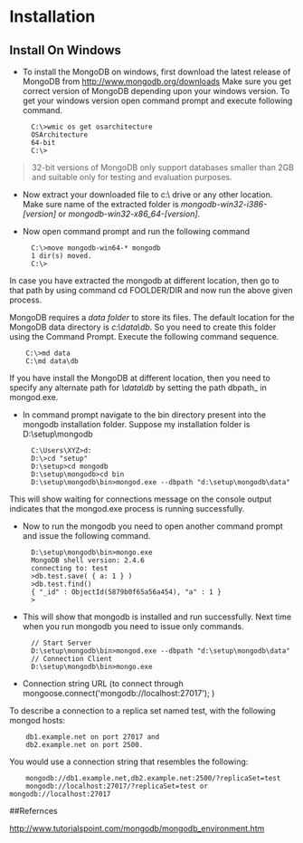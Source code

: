 # Installation

## Install On Windows

- To install the MongoDB on windows, first download the latest release of MongoDB from http://www.mongodb.org/downloads Make sure you get correct version of MongoDB depending upon your windows version. To get your windows version open command prompt and execute following command.

		C:\>wmic os get osarchitecture
		OSArchitecture
		64-bit
		C:\>

 > 32-bit versions of MongoDB only support databases smaller than 2GB and suitable only for testing and evaluation purposes.

- Now extract your downloaded file to c:\ drive or any other location. Make sure name of the extracted folder is _mongodb-win32-i386-[version]_ or _mongodb-win32-x86_64-[version]_. 

- Now open command prompt and run the following command

		C:\>move mongodb-win64-* mongodb
		1 dir(s) moved.
		C:\>

 In case you have extracted the mongodb at different location, then go to that path by using command cd FOOLDER/DIR and now run the above given process.

 MongoDB requires a *data folder* to store its files. The default location for the MongoDB data directory is _c:\data\db_. So you need to create this folder using the Command Prompt. Execute the following command sequence.

		C:\>md data
		C:\md data\db

 If you have install the MongoDB at different location, then you need to specify any alternate path for _\data\db_ by setting the path dbpath_ in mongod.exe. 

- In command prompt navigate to the bin directory present into the mongodb installation folder. Suppose my installation folder is D:\setup\mongodb
 
		C:\Users\XYZ>d:
		D:\>cd "setup"
		D:\setup>cd mongodb
		D:\setup\mongodb>cd bin
		D:\setup\mongodb\bin>mongod.exe --dbpath "d:\setup\mongodb\data" 

 This will show waiting for connections message on the console output indicates that the mongod.exe process is running successfully.

- Now to run the mongodb you need to open another command prompt and issue the following command.
	 
		D:\setup\mongodb\bin>mongo.exe
		MongoDB shell version: 2.4.6
		connecting to: test
		>db.test.save( { a: 1 } )
		>db.test.find()
		{ "_id" : ObjectId(5879b0f65a56a454), "a" : 1 }
		>

- This will show that mongodb is installed and run successfully. Next time when you run mongodb you need to issue only commands.

		// Start Server
		D:\setup\mongodb\bin>mongod.exe --dbpath "d:\setup\mongodb\data" 
		// Connection Client
		D:\setup\mongodb\bin>mongo.exe
	
- Connection string URL (to connect through mongoose.connect('mongodb://localhost:27017'); )
	
 To describe a connection to a replica set named test, with the following mongod hosts:

		db1.example.net on port 27017 and
		db2.example.net on port 2500.

 You would use a connection string that resembles the following:

		mongodb://db1.example.net,db2.example.net:2500/?replicaSet=test
		mongodb://localhost:27017/?replicaSet=test or mongodb://localhost:27017

##Refernces 

http://www.tutorialspoint.com/mongodb/mongodb_environment.htm

